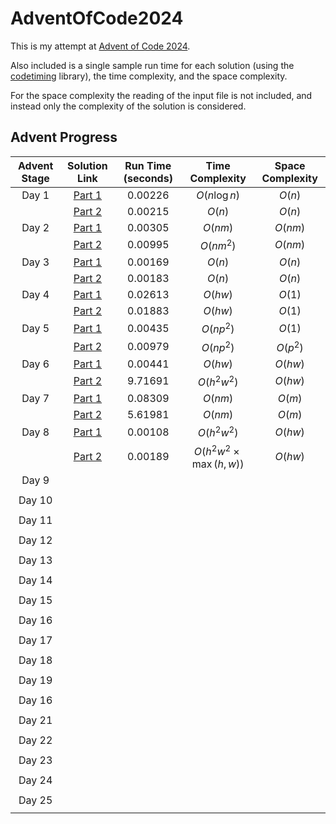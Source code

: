 # AdventOfCode2024

This is my attempt at [Advent of Code 2024](https://adventofcode.com/2024/about).

Also included is a single sample run time for each solution (using the [codetiming](https://github.com/realpython/codetiming) library), the time complexity, and the space complexity.

For the space complexity the reading of the input file is not included, and instead only the complexity of the solution is considered.

## Advent Progress

| Advent Stage |                                      Solution Link                                      | Run Time (seconds) |            Time Complexity            | Space Complexity |
|:------------:|:---------------------------------------------------------------------------------------:|:------------------:|:-------------------------------------:|:----------------:|
|    Day 1     | [Part 1](https://github.com/DavidAHazra/AdventOfCode2024/blob/master/A-day-1/part-1.py) |      0.00226       |             $O(n\log n)$              |      $O(n)$      |
|              | [Part 2](https://github.com/DavidAHazra/AdventOfCode2024/blob/master/A-day-1/part-2.py) |      0.00215       |                $O(n)$                 |      $O(n)$      |
|    Day 2     | [Part 1](https://github.com/DavidAHazra/AdventOfCode2024/blob/master/B-day-2/part-1.py) |      0.00305       |                $O(nm)$                |     $O(nm)$      |
|              | [Part 2](https://github.com/DavidAHazra/AdventOfCode2024/blob/master/B-day-2/part-2.py) |      0.00995       |               $O(nm^2)$               |     $O(nm)$      |
|    Day 3     | [Part 1](https://github.com/DavidAHazra/AdventOfCode2024/blob/master/C-day-3/part-1.py) |      0.00169       |                $O(n)$                 |      $O(n)$      |
|              | [Part 2](https://github.com/DavidAHazra/AdventOfCode2024/blob/master/C-day-3/part-2.py) |      0.00183       |                $O(n)$                 |      $O(n)$      |
|    Day 4     | [Part 1](https://github.com/DavidAHazra/AdventOfCode2024/blob/master/D-day-4/part-1.py) |      0.02613       |                $O(hw)$                |      $O(1)$      |
|              | [Part 2](https://github.com/DavidAHazra/AdventOfCode2024/blob/master/D-day-4/part-2.py) |      0.01883       |                $O(hw)$                |      $O(1)$      |
|    Day 5     | [Part 1](https://github.com/DavidAHazra/AdventOfCode2024/blob/master/E-day-5/part-1.py) |      0.00435       |               $O(np^2)$               |      $O(1)$      |
|              | [Part 2](https://github.com/DavidAHazra/AdventOfCode2024/blob/master/E-day-5/part-2.py) |      0.00979       |               $O(np^2)$               |     $O(p^2)$     |
|    Day 6     | [Part 1](https://github.com/DavidAHazra/AdventOfCode2024/blob/master/F-day-6/part-1.py) |      0.00441       |                $O(hw)$                |     $O(hw)$      |
|              | [Part 2](https://github.com/DavidAHazra/AdventOfCode2024/blob/master/F-day-6/part-2.py) |      9.71691       |              $O(h^2w^2)$              |     $O(hw)$      |
|    Day 7     | [Part 1](https://github.com/DavidAHazra/AdventOfCode2024/blob/master/G-day-7/part-1.py) |      0.08309       |                $O(nm)$                |      $O(m)$      |
|              | [Part 2](https://github.com/DavidAHazra/AdventOfCode2024/blob/master/G-day-7/part-2.py) |      5.61981       |                $O(nm)$                |      $O(m)$      |
|    Day 8     | [Part 1](https://github.com/DavidAHazra/AdventOfCode2024/blob/master/H-day-8/part-1.py) |      0.00108       |              $O(h^2w^2)$              |     $O(hw)$      |
|              | [Part 2](https://github.com/DavidAHazra/AdventOfCode2024/blob/master/H-day-8/part-2.py) |      0.00189       | $O(h^2w^2\times\max\left(h,w\right))$ |     $O(hw)$      |
|    Day 9     |                                                                                         |                    |                                       |                  |
|              |                                                                                         |                    |                                       |                  |
|    Day 10    |                                                                                         |                    |                                       |                  |
|              |                                                                                         |                    |                                       |                  |
|    Day 11    |                                                                                         |                    |                                       |                  |
|              |                                                                                         |                    |                                       |                  |
|    Day 12    |                                                                                         |                    |                                       |                  |
|              |                                                                                         |                    |                                       |                  |
|    Day 13    |                                                                                         |                    |                                       |                  |
|              |                                                                                         |                    |                                       |                  |
|    Day 14    |                                                                                         |                    |                                       |                  |
|              |                                                                                         |                    |                                       |                  |
|    Day 15    |                                                                                         |                    |                                       |                  |
|              |                                                                                         |                    |                                       |                  |
|    Day 16    |                                                                                         |                    |                                       |                  |
|              |                                                                                         |                    |                                       |                  |
|    Day 17    |                                                                                         |                    |                                       |                  |
|              |                                                                                         |                    |                                       |                  |
|    Day 18    |                                                                                         |                    |                                       |                  |
|              |                                                                                         |                    |                                       |                  |
|    Day 19    |                                                                                         |                    |                                       |                  |
|              |                                                                                         |                    |                                       |                  |
|    Day 16    |                                                                                         |                    |                                       |                  |
|              |                                                                                         |                    |                                       |                  |
|    Day 21    |                                                                                         |                    |                                       |                  |
|              |                                                                                         |                    |                                       |                  |
|    Day 22    |                                                                                         |                    |                                       |                  |
|              |                                                                                         |                    |                                       |                  |
|    Day 23    |                                                                                         |                    |                                       |                  |
|              |                                                                                         |                    |                                       |                  |
|    Day 24    |                                                                                         |                    |                                       |                  |
|              |                                                                                         |                    |                                       |                  |
|    Day 25    |                                                                                         |                    |                                       |                  |
|              |                                                                                         |                    |                                       |                  |
